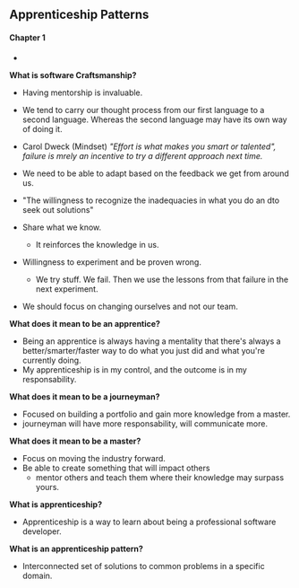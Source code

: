 Apprenticeship Patterns
-

#### Chapter 1

-
 **What is software Craftsmanship?**
 
 * Having mentorship is invaluable.
 * We tend to carry our thought process from our first language to a second language. Whereas the second language may have its own way of doing it. 

 
 * Carol Dweck (Mindset) *"Effort is what makes you smart or talented", failure is mrely an incentive to try a different approach next time.*
 
 * We need to be able to adapt based on the feedback we get from around us. 
  * "The willingness to recognize the inadequacies in what you do an dto seek out solutions"
* Share what we know. 
  * It reinforces the knowledge in us. 
* Willingness to experiment and be proven wrong.
  *   We try stuff. We fail. Then we use the lessons from that failure in the next experiment. 
* We should focus on changing ourselves and not our team. 

**What does it mean to be an apprentice?**

* Being an apprentice is always having a mentality that there's always a better/smarter/faster way to do what you just did and what you're currently doing.
* My apprenticeship is in my control, and the outcome is in my responsability.

**What does it mean to be a journeyman?**

* Focused on building a portfolio and gain more knowledge from a master.
* journeyman will have more responsability, will communicate more. 

**What does it mean to be a master?**

* Focus on moving the industry forward.
* Be able to create something that will impact others
  * mentor others and teach them where their knowledge may surpass yours.
  

**What is apprenticeship?**

* Apprenticeship is a way to learn about being a professional software developer.

**What is an apprenticeship pattern?**

* Interconnected set of solutions to common problems in a specific domain. 



